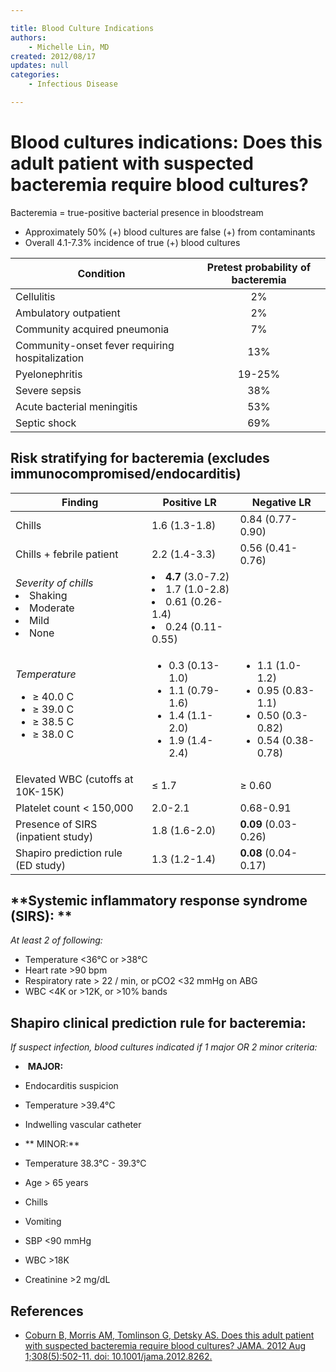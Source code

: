 ```yaml
---

title: Blood Culture Indications
authors:
    - Michelle Lin, MD
created: 2012/08/17
updates: null
categories:
    - Infectious Disease

---
```


# Blood cultures indications: Does this adult patient with suspected bacteremia require blood cultures?

Bacteremia = true-positive bacterial presence in bloodstream

-   Approximately 50% (+) blood cultures are false (+) from contaminants
-   Overall 4.1-7.3% incidence of true (+) blood cultures

| Condition                                       | Pretest probability of bacteremia |
|-------------------------------------------------|:----------------------------------:|
| Cellulitis                                      | 2%                                |
| Ambulatory outpatient                           | 2%                                |
| Community acquired pneumonia                    | 7%                                |
| Community-onset fever requiring hospitalization | 13%                               |
| Pyelonephritis                                  | 19-25%                            |
| Severe sepsis                                   | 38%                               |
| Acute bacterial meningitis                      | 53%                               |
| Septic shock                                    | 69%                               |

## Risk stratifying for bacteremia (excludes immunocompromised/endocarditis)

|  Finding                           | Positive LR       |  Negative LR         |
|------------------------------------|-------------------|----------------------|
| Chills                             | 1.6 (1.3-1.8)     | 0.84 (0.77-0.90)     |
| Chills + febrile patient           | 2.2 (1.4-3.3)     | 0.56 (0.41-0.76)     |
| *Severity of chills*<li>Shaking</li><li>Moderate</li><li>Mild</li><li>None</li> |<li>**4.7** (3.0-7.2) </li><li>1.7 (1.0-2.8)</li><li>0.61 (0.26-1.4)</li><li>0.24 (0.11-0.55)</li></ul> | |
| *Temperature*<ul><li>≥ 40.0 C</li><li>≥ 39.0 C</li><li>≥ 38.5 C</li><li>≥ 38.0 C</li></ul> | <ul><li>0.3 (0.13-1.0)</li><li>1.1 (0.79-1.6)</li><li>1.4 (1.1-2.0)</li><li>1.9 (1.4-2.4)</li></ul> | <ul><li>1.1 (1.0-1.2)</li><li>0.95 (0.83-1.1)</li><li>0.50 (0.3-0.82)</li><li>0.54 (0.38-0.78)</li></ul>      |
| Elevated WBC (cutoffs at 10K-15K)  | ≤ 1.7             | ≥ 0.60               |
| Platelet count &lt; 150,000        | 2.0-2.1           | 0.68-0.91            |
| Presence of SIRS (inpatient study) | 1.8 (1.6-2.0)     | **0.09** (0.03-0.26) |
| Shapiro prediction rule (ED study) | 1.3 (1.2-1.4)     | **0.08** (0.04-0.17) |

## **Systemic inflammatory response syndrome (SIRS): **

*At least 2 of following:*

-   Temperature &lt;36°C or &gt;38°C
-   Heart rate &gt;90 bpm
-   Respiratory rate &gt; 22 / min, or pCO2 &lt;32 mmHg on ABG
-   WBC &lt;4K or &gt;12K, or &gt;10% bands

## **Shapiro clinical prediction rule for bacteremia:**

*If suspect infection, blood cultures indicated if 1 major OR 2 minor criteria:*

-    **MAJOR:** 

  - Endocarditis suspicion
  - Temperature &gt;39.4°C
  - Indwelling vascular catheter

-   ** MINOR:** 

  - Temperature 38.3°C - 39.3°C
  - Age &gt; 65 years
  - Chills
  - Vomiting
  - SBP &lt;90 mmHg
  - WBC &gt;18K
  - Creatinine &gt;2 mg/dL

## References

-   [Coburn B, Morris AM, Tomlinson G, Detsky AS. Does this adult patient with suspected bacteremia require blood cultures? JAMA. 2012 Aug 1;308(5):502-11. doi: 10.1001/jama.2012.8262.](https://www.ncbi.nlm.nih.gov/pubmed/?term=22851117)
